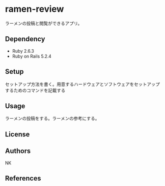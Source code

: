 
# ramen-review
ラーメンの投稿と閲覧ができるアプリ。

## Dependency
* Ruby 2.6.3
* Ruby on Rails 5.2.4

## Setup
セットアップ方法を書く。用意するハードウェアとソフトウェアをセットアップするためのコマンドを記載する

## Usage
ラーメンの投稿をする。ラーメンの参考にする。

## License

## Authors
NK

## References
